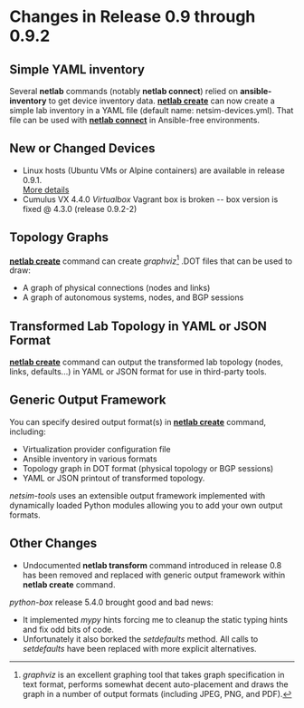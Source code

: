 # Changes in Release 0.9 through 0.9.2

## Simple YAML inventory

Several **netlab** commands (notably **netlab connect**) relied on **ansible-inventory** to get device inventory data. **[netlab create](../netlab/create.md)** can now create a simple lab inventory in a YAML file (default name: netsim-devices.yml). That file can be used with **[netlab connect](../netlab/connect.md)** in Ansible-free environments.

## New or Changed Devices

* Linux hosts (Ubuntu VMs or Alpine containers) are available in release 0.9.1.\
  [More details](../platforms.md)
* Cumulus VX 4.4.0 *Virtualbox* Vagrant box is broken -- box version is fixed @ 4.3.0 (release 0.9.2-2)

## Topology Graphs

[**netlab create**](../netlab/create.md) command can create *graphviz*[^1] .DOT files that can be used to draw:

* A graph of physical connections (nodes and links)
* A graph of autonomous systems, nodes, and BGP sessions

[^1]: *graphviz* is an excellent graphing tool that takes graph specification in text format, performs somewhat decent auto-placement and draws the graph in a number of output formats (including JPEG, PNG, and PDF).

## Transformed Lab Topology in YAML or JSON Format

[**netlab create**](../netlab/create.md) command can output the transformed lab topology (nodes, links, defaults...) in YAML or JSON format for use in third-party tools.

## Generic Output Framework

You can specify desired output format(s) in [**netlab create**](../netlab/create.md) command, including:

* Virtualization provider configuration file
* Ansible inventory in various formats
* Topology graph in DOT format (physical topology or BGP sessions)
* YAML or JSON printout of transformed topology.

*netsim-tools* uses an extensible output framework implemented with dynamically loaded Python modules allowing you to add your own output formats.

## Other Changes

* Undocumented **netlab transform** command introduced in release 0.8 has been removed and replaced with generic output framework within **netlab create** command.

*python-box* release 5.4.0 brought good and bad news:

* It implemented *mypy* hints forcing me to cleanup the static typing hints and fix odd bits of code.
* Unfortunately it also borked the *setdefaults* method. All calls to *setdefaults* have been replaced with more explicit alternatives.
